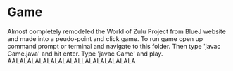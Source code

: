 # Game
Almost completely remodeled the World of Zulu Project from BlueJ website and made into a peudo-point and click game.
To run game open up command prompt or terminal and navigate to this folder. Then type 'javac Game.java' and hit enter.
Type 'javac Game' and play. AALALALALALALALALALLALALALALALALA
